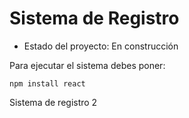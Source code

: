 <h1>Sistema de Registro</h1>

- Estado del proyecto: En construcción

Para ejecutar el sistema debes poner:

```npm install react```

Sistema de registro 2
